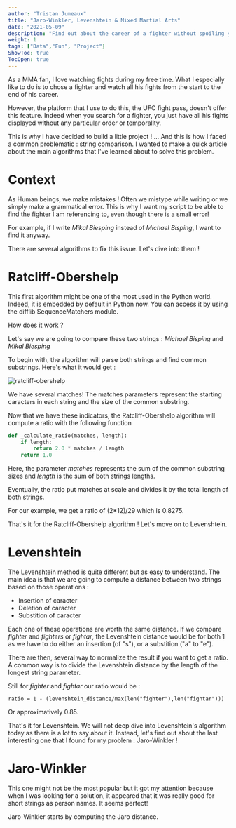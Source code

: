 ```yaml
---
author: "Tristan Jumeaux"
title: "Jaro-Winkler, Levenshtein & Mixed Martial Arts"
date: "2021-05-09"
description: "Find out about the career of a fighter without spoiling yourself the results !"
weight: 1
tags: ["Data","Fun", "Project"]
ShowToc: true
TocOpen: true
---
```


As a MMA fan, I love watching fights during my free time.
What I especially like to do is to chose a fighter and watch all his fights from the start to the end of his career.

However, the platform that I use to do this, the UFC fight pass, doesn't offer this feature. Indeed when you search for a fighter, you just have all his fights displayed without any particular order or temporality.

This is why I have decided to build a little project !
... And this is how I faced a common problematic : string comparison. 
I wanted to make a quick article about the main algorithms that I've learned about to solve this problem.

# Context 

As Human beings, we make mistakes ! Often we mistype while writing or we simply make a grammatical error.
This is why I want my script to be able to find the fighter I am referencing to, even though there is a small error!

For example, if I write _Mikal Biesping_ instead of _Michael Bisping_, I want to find it anyway.

There are several algorithms to fix this issue. Let's dive into them !

# Ratcliff-Obershelp

This first algorithm might be one of the most used in the Python world. 
Indeed, it is embedded by default in Python now. You can access it by using the difflib SequenceMatchers module.

How does it work ?

Let's say we are going to compare these two strings : _Michael Bisping_ and _Mikal Biesping_

To begin with, the algorithm will parse both strings and find common substrings.
Here's what it would get : 

![ratcliff-obershelp](/images/ratcliff.png)

We have several matches! The matches parameters represent the starting caracters in each string and the size of the common substring.

Now that we have these indicators, the Ratcliff-Obershelp algorithm will compute a ratio with the following function

```python
def _calculate_ratio(matches, length):
    if length:
        return 2.0 * matches / length
    return 1.0
```
Here, the parameter _matches_ represents the sum of the common substring sizes and _length_ is the sum of both strings lengths.

Eventually, the ratio put matches at scale and divides it by the total length of both strings.

For our example, we get a ratio of (2*12)/29 which is 0.8275.

That's it for the Ratcliff-Obershelp algorithm ! 
Let's move on to Levenshtein.

# Levenshtein

The Levenshtein method is quite different but as easy to understand.
The main idea is that we are going to compute a distance between two strings based on those operations : 

* Insertion of caracter
* Deletion of caracter
* Substition of caracter

Each one of these operations are worth the same distance.
If we compare _fighter_ and _fighters_ or _fightar_, the Levenshtein distance would be for both 1 as we have to do either an insertion (of "s"), or a substition ("a" to "e").

There are then, several way to normalize the result if you want to get a ratio.
A common way is to divide the Levenshtein distance by the length of the longest string parameter.

Still for _fighter_ and _fightar_ our ratio would be :

```
ratio = 1 - (levenshtein_distance/max(len("fighter"),len("fightar")))
```

Or approximatively 0.85.

That's it for Levenshtein. We will not deep dive into Levenshtein's algorithm today as there is a lot to say about it.
Instead, let's find out about the last interesting one that I found for my problem : Jaro-Winkler !

# Jaro-Winkler

This one might not be the most popular but it got my attention because when I was looking for a solution, it appeared that it was really good for short strings as person names. It seems perfect! 

Jaro-Winkler starts by computing the Jaro distance.



